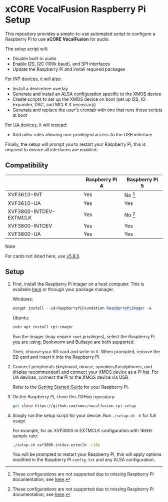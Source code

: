 # xCORE VocalFusion Raspberry Pi Setup

This repository provides a simple-to-use automated script to configure a Raspberry Pi to use **xCORE VocalFusion** for audio.

The setup script will:
- Disable built-in audio
- Enable I2S, I2C (100k baud), and SPI interfaces
- Update the Raspberry Pi and install required packages

For INT devices, it will also:
- Install a devicetree overlay
- Generate and install an ALSA configuration specific to the XMOS device
- Create scripts to set up the XMOS device on boot (set up I2S, IO Expander, DAC, and MCLK if necessary)
- Generate and replace the user's crontab with one that runs those scripts at boot

For UA devices, it will instead:
- Add udev rules allowing non-privileged access to the USB interface

Finally, the setup will prompt you to restart your Raspberry Pi, this is required to ensure all interfaces are enabled.

## Compatibility

|                        | Raspberry Pi 4 | Raspberry Pi 5 |
|------------------------|----------------|----------------|
| XVF3610-INT            | Yes            | No [^1]        |
| XVF3610-UA             | Yes            | Yes            |
| XVF3800-INTDEV-EXTMCLK | Yes            | No [^1]        |
| XVF3800-INTDEV         | Yes            | Yes            |
| XVF3800-UA             | Yes            | Yes            |

[^1]: These configurations are not supported due to missing Raspberry Pi documentation, see [here](https://github.com/raspberrypi/documentation/issues/3285).

> [!NOTE]
> For cards not listed here, use [v5.8.0](https://github.com/xmos/vocalfusion-rpi-setup/tree/release/v5.8.0).

## Setup

1. First, install the Raspberry Pi imager on a host computer. This is available [here](https://www.raspberrypi.org/software) or through your package manager.
   
   Windows:
   ```powershell
   winget install --id=RaspberryPiFoundation.RaspberryPiImager -e
   ```

   Ubuntu:
   ```bash
   sudo apt install rpi-imager
   ```

   Run the imager (may require `root` privileges), select the Raspberry Pi you are using, Bookworm and Bullseye are both supported.

   Then, choose your SD card and write to it. When prompted, remove the SD card and insert it into the Raspberry Pi.

2. Connect peripherals (keyboard, mouse, speakers/headphones, and display recommended) and connect your XMOS device as a Pi hat. For UA devices, connect the Pi to the XMOS device via USB.

   Refer to the [Getting Started Guide](https://www.raspberrypi.com/documentation/computers/getting-started.html) for your Raspberry Pi.

3. On the Raspberry Pi, clone this GitHub repository:

   ```bash
   git clone https://github.com/xmos/vocalfusion-rpi-setup
   ```

4. Simply run the setup script for your device. Run `./setup.sh -h` for full usage.

   For example, for an XVF3800 in EXTMCLK configuration with 16kHz sample rate:
   ```bash
   ./setup.sh xvf3800-intdev-extmclk -r16k
   ```

   You will be prompted to restart your Raspberry Pi, this will apply options modified in the Raspberry Pi `config.txt` and any ALSA configuration.
